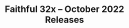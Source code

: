 ---
layout: post
title: Faithful 32x – October 2022 Releases
permalink: /faithful32x/R3
header-img: https://database.faithfulpack.net/images/website/posts/32x/R3.jpg

description: |
  UPDATE: We've now released a hotfix that addresses some breaking issues with Iron and Diamond Horse Armour. We're taking this opportunity to also introduce other, unrelated textures that have been added to the pack since the initial post was made. The changelog below has been updated accordingly.
  <br><br><br>
  It's been some time since the last update, but we assure you that it was for good reason. Our artists have been hard at work drawing all the textures that are still missing from the pack. They've done such a great job at it that Faithful 32x for Java legacy versions is now fully complete! That's right, every single texture from every Java release version is now finished. PVP players rejoice!
  <br>
  We're also slowly inching our way to completing the Bedrock pack as well. As is tradition, the main focus of new Bedrock textures is UI, but we also have some long-awaited newcomers such as the Ender Chest in GUI and the End Portal and Gateway items.
  <br>
  Additionally, we're now supporting textures provided by the Fabric and Forge mod loaders, as well as the Fabric Mod Menu, in the main Faithful 32x pack. This release includes the first batch of these. And as always, we've also redone quite a lot old textures that needed to be brought up to modern quality standards.
  <br>
  Have fun playing with the pack!

changelog:
  October 2022:
    Added:
      Blocks:
        - "[Bedrock] Ender Chest GUI model textures (DMgaming)"
        - "[1.6 and below] Rose (Evorp)"
      Items:
        - "[1.12 and below] Raw Fish (Evorp)"
        - "[1.12 and below] Cooked Fish (Evorp)"
        - "[1.8 and below] Boat (Evorp)"
        - "[Bedrock] End Portal (Pomi108, Evorp)"
        - "[Bedrock] End Gateway (Pomi108, Evorp)"
      Entities:
        - "[1.8 and below] Arrows (Evorp)"
        - "[Bedrock] Scientist 10 NPC (HARYA_)"
        - "[1.8 and below] Boat (miniluv73, Pomi108)"
        - "[Bedrock] Construction 1 NPC (Jamiscus)"
        - "[Bedrock] Construction 2 NPC (Jamiscus, HARYA_)"
        - "[Bedrock] Construction 4 NPC (Jamiscus, HARYA_)"
        - "[Bedrock] Scientist 1 NPC (Jamiscus)"
        - "[Bedrock] Apiary 5 NPC (Jamiscus)"
        - "[1.4–1.13] Legacy Villagers (Pomi108)"
        - "[1.15 and below] Zombie Pigman (Pomi108)"
        - "[1.4–1.8] Legacy Zombie Villager (No profession) (Pomi108)"
        - "[1.6–1.12] All Legacy Horses (DMgaming)"
        - "[1.6–1.12] Legacy Donkey (DMgaming)"
        - "[1.6–1.12] Legacy Mule (DMgaming)"
        - "[1.6–1.12] Legacy Horse Armour (DMgaming)"
        - "[1.6–1.12] Legacy Horse Markings (DMgaming)"
        - "[1.9–1.13] All Legacy Zombie Villager Professions (Pomi108)"
      Particles:
        - "[1.9–1.13] Sweep (Evorp)"
      Java GUI:
        - "[1.4–1.13] Legacy Villager GUI (Pomi108)"
      Mod Loader Textures:
        - Fabric:
          - Creative Buttons (Aerod)
        - Forge:
          - Version Check Icons (Aerod)
          - Experimental Warning (Jamiscus)
          - Icons (Aerod)
      Bedrock UI:
        - New Icon (HARYA_)
        - Book Spine (IronDuke)
        - Restore Icon (DMgaming)
        - Big Promo Gift (IronDuke)
        - Purple Border (IronDuke, Jamiscus)
        - Paste (DMgaming)
        - Square "donut" (DMgaming)
        - Round "donut" (DMgaming)
        - Bookmark (IronDuke)
        - Star (IronDuke)
        - Promo Tag (DMgaming)
        - Blue Heart (DMgaming)
        - Red Heart (DMgaming)
        - Normal Button With/Without Stroke (Pomi108)
        - Button Border (Light) (Bottom Right) (Pomi108)
        - Dressing Room Skins (Pomi108)
        - Featured Gift (Pomi108, Hozz)
        - Square Gift (Pomi108, Hozz)
        - Holiday Promo Gifts (Pomi108, Hozz)
        - Header Bar 2 (Pomi108)
        - Hint Bursts (Pomi108)
        - Normal Stroke Button (yes, that's different from the other ones) (Pomi108)
        - Pocket Tabs (Pomi108)
        - Refresh (Light) (Pomi108)
        - Side Drawer Left Panel (Pomi108)
        - Side Panel Buttons (Pomi108)
        - Character Creator Face Accessory Icon (Pomi108)
        - Character Creator Feet Icon (Pomi108)
        - Character Creator Hair Icon (Pomi108)
        - Character Creator Outerwear Icon (Pomi108)
        - Character Creator Tops Icon (Pomi108)
        - Trash Icons (Aerod)
        - Default Book Trash (Aerod, DMgaming)
        - Default Trash (Aerod, DMgaming)
        - Right Promo Corner (DMgaming)
        - Left Promo Corner (Aerod)
        - Book UI textures (DMgaming, Aerod)
        - Dressing Room Customisation (DMgaming)
        - Sunset Time Icon (Wooferscoots)
        - Midnight Time Icon (Wooferscoots)
        - Night Time Icon (Aerod)
        - Profile Screen Icon (IronDuke, DMgaming)
        - Portfolio Book Frame (DMgaming)
        - Slot Frame (Aerod)
        - Mine/Chop/Dig Animation (DMgaming, Pomi108)
      Realms GUI:
        - Checkmark (Pomi108, Evorp)
    Changed:
      Blocks:
        - End Rod (Nyodex)
        - Barrel Top (Nyodex)
        - Exposed Copper (Aerod)
        - Weeping Vines (Aerod)
        - Chiselled Nether Bricks (Nyodex)
        - Tinted Glass (Nyodex)
        - Purple Glazed Terracotta (Nyodex)
        - Moss Block (Aerod)
        - Pumpkins (Aerod)
        - Stripped Oak Log (Aerod)
        - Stripped Crimson Stem (Aerod)
        - Stripped Warped Stem (Aerod)
        - Lodestone Side (EachMenderKhai)
        - Sea Pickle (Aerod)
        - Jungle Log (HARYA_)
        - Bubble Coral Block (HARYA_)
        - Sculk Vein (Aerod)
        - "[1.16 and below] Lapis Ore (Aerod)"
      Items:
        - Name Tag (Nyodex)
        - Chicken (Nyodex)
        - Brick (Nyodex)
        - Nether Brick (Nyodex)
        - Potatoes (Aerod, Nyodex)
        - Tropical Fish (Nyodex)
        - Tropical Fish Bucket (Nyodex)
        - Blaze Powder (Evorp)
        - All Shovels (Nyodex)
        - All Swords (Nyodex, Fabri, Reia, Evorp, Aerod, Jamiscus, Fred figglehorn)
        - All Axes (Nyodex)
        - All Hoes (Nyodex)
        - All Pickaxes (Nyodex)
        - Hopper (Nyodex, Evorp)
        - Sweet Berries (Nyodex)
        - Glow Berries (Nyodex)
        - Spawn Egg (Aerod)
        - Spyglass Model (EachMenderKhai)
        - Spider Eye (Aerod)
        - Beetroot Seeds (Aerod)
        - Saddle (Aerod)
        - Wheat (Aerod)
      Entities:
        - All Villager Profession Levels (Nyodex)
        - Chicken (Nyodex)
        - Skeleton (Nyodex)
        - Ravager (Aerod)
        - Donkey (DMgaming)
        - Mule (DMgaming)
        - Wither Skeleton (Nyodex)
        - All Horses (except skeleton horse) (DMgaming)
        - All Llamas (DMgaming)
        - Stray (Nyodex)
        - All Horse Armour (DMgaming)
      Status Effects:
        - Bad Omen (DMgaming)
        - Glowing (Nyodex)
        - Weakness (Nyodex)
        - Strength (Nyodex)
        - Speed (Aerod)
        - Mining Fatigue (Aerod)
      Armour:
        - Netherite (Aerod, DMgaming)
        - Leather (DMgaming)
      Environment:
        - Moon Phases (Nyodex)
      Java GUI:
        - Beacon (DMgaming)
        - Book (Aerod)
        - Brewing Stand (Blaze Powder Slot) (Evorp)
      Bedrock UI:
        - Copy (DMgaming)
        - More Dots (Evorp)
        - New Confirm Hover (DMgaming)
        - Confirm (DMgaming)
        - Cancel (DMgaming)
        - Beacon Pyramid Levels (DMgaming)
        - Craft Toggle (DMgaming)
        - Toggle (DMgaming)
        - Sunrise Time Icon (Wooferscoots)
        - Day Time Icon (Wooferscoots)
        - Noon Time Icon (Wooferscoots)
        - Empty Brewing Fuel (Evorp)
        - Iron Pickaxe Icon (Evorp, Nyodex)
        - Default Like (Aerod)
        - Sword Icon (Nyodex et al.)
        - Tooltip Chevrons (Aerod)
      Realms GUI:
        - Cross Icon (DMgaming)
        - Reject Icon (DMgaming)
    Fixed:
      - Single-pixel colour issue in comparator (DMgaming)
      - Accidental extra colour in sandstone_bottom (Wooferscoots)
      - Single-pixel colour issue in spruce_leaves (Wooferscoots)
      - Mixels and a missing colour in blaze_rod texture (Evorp)
      - "[Bedrock] Enchantment table GUI XP level indicators using outdated textures compared to Java (Aerod)"
      - "[Bedrock] Wrong palette and framing in portalBg (Aerod)"
      - Misplaced outline pixel in flint (Aerod)
      - Tiling issues with black spots in birch_log_top (Evorp)
      - Missing/transparent area in horse_skeleton (DMgaming)
      - Missing diagonal streaks in tinted_glass CTM (Nyodex)
      - "[Bedrock] icon_sign Bedrock UI using outdated sign texture (Aerod)"
      - "[Bedrock] Inconsistencies between promo_corner_left and promo_corner_right (Aerod)"
      - polished_blackstone missing some skull patterns that exist in the vanilla texture (Fred figglehorn)

downloads:
  October 2022 Releases:
    Java 1.19.2: https://database.faithfulpack.net/packs/32x-Java/October%202022/Faithful%2032x%20-%201.19.2.zip
    Java 1.18.2: https://database.faithfulpack.net/packs/32x-Java/October%202022/Faithful%2032x%20-%201.18.2.zip
    Java 1.17.1: https://database.faithfulpack.net/packs/32x-Java/October%202022/Faithful%2032x%20-%201.17.1.zip
    Java 1.16.5: https://database.faithfulpack.net/packs/32x-Java/October%202022/Faithful%2032x%20-%201.16.5.zip
    Java 1.15.2: https://database.faithfulpack.net/packs/32x-Java/October%202022/Faithful%2032x%20-%201.15.2.zip
    Java 1.14.4: https://database.faithfulpack.net/packs/32x-Java/October%202022/Faithful%2032x%20-%201.14.4.zip
    Java 1.13.2: https://database.faithfulpack.net/packs/32x-Java/October%202022/Faithful%2032x%20-%201.13.2.zip
    Java 1.12.2: https://database.faithfulpack.net/packs/32x-Java/October%202022/Faithful%2032x%20-%201.12.2.zip
    Java 1.11.2: https://database.faithfulpack.net/packs/32x-Java/October%202022/Faithful%2032x%20-%201.11.2.zip
    Java 1.10.2: https://database.faithfulpack.net/packs/32x-Java/October%202022/Faithful%2032x%20-%201.10.2.zip
    Java 1.9.4: https://database.faithfulpack.net/packs/32x-Java/October%202022/Faithful%2032x%20-%201.9.4.zip
    Java 1.8.9: https://database.faithfulpack.net/packs/32x-Java/October%202022/Faithful%2032x%20-%201.8.9.zip
    Java 1.7.10: https://database.faithfulpack.net/packs/32x-Java/October%202022/Faithful%2032x%20-%201.7.10.zip
    Java 1.6.4: https://database.faithfulpack.net/packs/32x-Java/October%202022/Faithful%2032x%20-%201.6.4.zip
    Java 1.4.6 (requires OptiFine or MCPatcher): https://database.faithfulpack.net/packs/32x-Java/October%202022/Faithful%2032x%20-%201.4.6.zip
    Java Beta 1.7.3 (requires OptiFine or MCPatcher): https://database.faithfulpack.net/packs/32x-Java/October%202022/Faithful%2032x%20-%20b1.7.3.zip
  October 2022 Pre-releases:
    Bedrock Edition: https://database.faithfulpack.net/packs/32x-Bedrock/October%202022/Faithful%2032x%20-%201.19.mcpack
---
